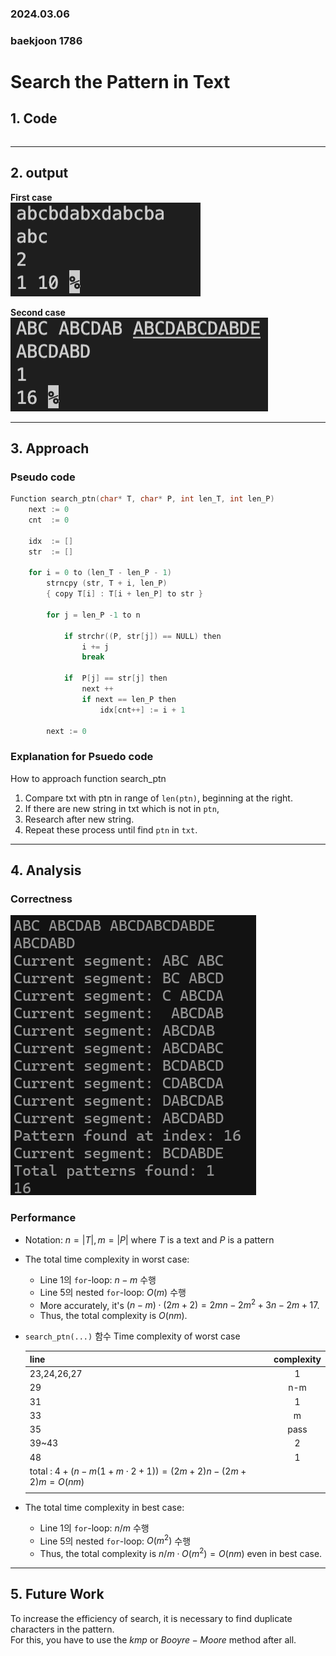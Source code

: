 ### 2024.03.06
### baekjoon 1786
# **Search the Pattern in Text**

## 1. Code
 ```c

 ```
***

## 2. output
**First case**   
![test1](https://github.com/roychoi1012/beast_2024/blob/main/baekjoon/1786/1786_test2.png?raw=true)   

**Second case**   
![test2](https://github.com/roychoi1012/beast_2024/blob/main/baekjoon/1786/1786_test1.png?raw=true)
***

## 3. Approach
### Pseudo code
```c
Function search_ptn(char* T, char* P, int len_T, int len_P)
    next := 0
    cnt  := 0

    idx  := []
    str  := []

    for i = 0 to (len_T - len_P - 1)
        strncpy (str, T + i, len_P)
        { copy T[i] : T[i + len_P] to str }

        for j = len_P -1 to n

            if strchr((P, str[j]) == NULL) then
                i += j
                break

            if  P[j] == str[j] then
                next ++
                if next == len_P then
                    idx[cnt++] := i + 1

        next := 0
```

### Explanation for Psuedo code
How to approach
function search_ptn
1. Compare txt with ptn in range of `len(ptn)`, beginning at the right.
2. If there are new string in txt which is not in `ptn`,
3. Research after new string.
4. Repeat these process until find `ptn` in `txt`.

***

## 4. Analysis
### Correctness
![alt text](1786_correctness.png)

### Performance
- Notation: $n=|T|,m=|P|$ where $T$ is a text  and $P$ is a pattern
- The total time complexity in worst case:
    - Line 1의 `for`-loop: $n-m$ 수행  
    - Line 5의 nested `for`-loop: $O(m)$ 수행 
    - More accurately, it's $(n-m)\cdot(2m+2) = 2mn - 2m^2 + 3n - 2m + 17$.
    - Thus, the total complexity is $O(nm)$.   

- `search_ptn(...)` 함수 Time complexity of worst case

    |   line     |  complexity |
    |:----|:----:|
    |23,24,26,27 |   1  |
    |29          | n-m |
    |31          |   1  |
    |33          |   m  |
    |35          | pass |
    |39~43       |   2  |
    |48          |   1  |
    |total : $4 + (n-m(1+m\cdot2+1)) = (2m+2)n - (2m+2)m = O(nm)$|
    | |

- The total time complexity in best case:
  - Line 1의 `for`-loop: $n/m$ 수행
  - Line 5의 nested `for`-loop: $O(m^2)$ 수행 
  - Thus, the total complexity is $n/m\cdot O(m^2)=O(nm)$ even in best case.   
***

## 5. Future Work
To increase the efficiency of search, it is necessary to find duplicate characters in the pattern.   
For this, you have to use the $kmp$ or $Booyre-Moore$ method after all.
